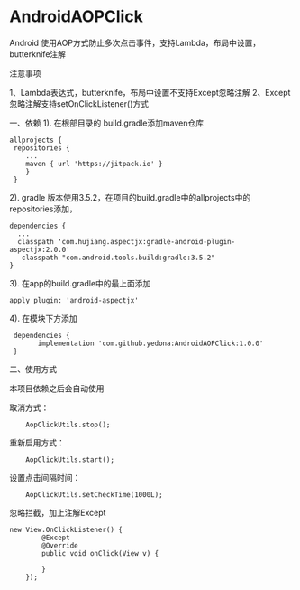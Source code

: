 # AndroidAOPClick
Android 使用AOP方式防止多次点击事件，支持Lambda，布局中设置，butterknife注解

注意事项

1、Lambda表达式，butterknife，布局中设置不支持Except忽略注解
2、Except忽略注解支持setOnClickListener()方式


一、依赖
1). 在根部目录的 build.gradle添加maven仓库



    allprojects {
	 repositories {
		...
		maven { url 'https://jitpack.io' }
		}  
     }


2). gradle 版本使用3.5.2，在项目的build.gradle中的allprojects中的repositories添加，


	dependencies {
  	  ...
  	  classpath 'com.hujiang.aspectjx:gradle-android-plugin-aspectjx:2.0.0'
 	   classpath "com.android.tools.build:gradle:3.5.2"
	}


3). 在app的build.gradle中的最上面添加

	apply plugin: 'android-aspectjx'

4). 在模块下方添加


  	 dependencies {
     	   implementation 'com.github.yedona:AndroidAOPClick:1.0.0'
  	 }
   
   
   
二、使用方式

本项目依赖之后会自动使用

取消方式：


        AopClickUtils.stop();


重新启用方式：

        AopClickUtils.start();


设置点击间隔时间：

        AopClickUtils.setCheckTime(1000L);

忽略拦截，加上注解Except

	new View.OnClickListener() {
            @Except
            @Override
            public void onClick(View v) {
                
            }
        });

